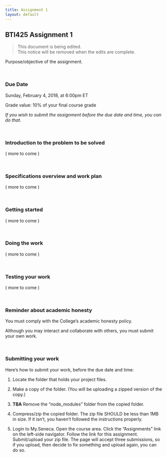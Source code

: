 ```yaml
---
title: Assignment 1
layout: default
---
```


## BTI425 Assignment 1

> This document is being edited.  
> This notice will be removed when the edits are complete.

Purpose/objective of the assignment.

<br>

### Due Date

Sunday, February 4, 2018, at 6:00pm ET

Grade value: 10% of your final course grade

*If you wish to submit the assignment before the due date and time, you can do that.*

<br>

### Introduction to the problem to be solved

( more to come )

<br> 

### Specifications overview and work plan

( more to come )

<br>

### Getting started

( more to come )

<br>

### Doing the work

( more to come )

<br>

### Testing your work

( more to come )

<br>

### Reminder about academic honesty

You must comply with the College’s academic honesty policy.

Although you may interact and collaborate with others, you must submit your own work.

<br> 

### Submitting your work

Here’s how to submit your work, before the due date and time:

1. Locate the folder that holds your project files. 

2. Make a copy of the folder. (You will be uploading a zipped version of the copy.)

3. **TBA** Remove the “node_modules” folder from the copied folder.

4. Compress/zip the copied folder. The zip file SHOULD be less than 1MB in size. If it isn’t, you haven’t followed the instructions properly.

5. Login to My.Seneca. Open the course area. Click the “Assignments” link on the left-side navigator. Follow the link for this assignment. Submit/upload your zip file. The page will accept three submissions, so if you upload, then decide to fix something and upload again, you can do so.

<br>

